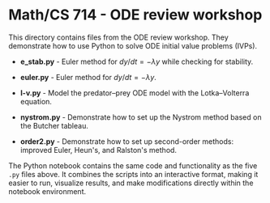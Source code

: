# Math/CS 714 - ODE review workshop
This directory contains files from the ODE review workshop. They demonstrate how to use Python to solve ODE initial value problems (IVPs).

- **e_stab.py** - Euler method for $dy/dt=-\lambda y$ while checking for stability.

- **euler.py** - Euler method for $dy/dt=-\lambda y$.

- **l-v.py** - Model the predator–prey ODE model with the Lotka–Volterra equation.

- **nystrom.py** - Demonstrate how to set up the Nystrom method based on the Butcher tableau.

- **order2.py** - Demonstrate how to set up second-order methods: improved Euler, Heun's, and Ralston's method.

The Python notebook contains the same code and functionality as the five `.py` files above. It combines the scripts into an interactive format, making it easier to run, visualize results, and make modifications directly within the notebook environment. 